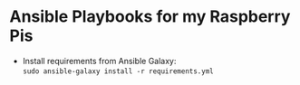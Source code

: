 # Ansible Playbooks for my Raspberry Pis

* Install requirements from Ansible Galaxy:  
`sudo ansible-galaxy install -r requirements.yml`
